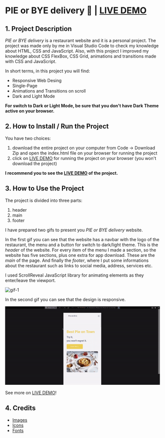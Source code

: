 # PIE or BYE delivery :pie: | [LIVE DEMO](https://rusdiana97.github.io/restaurant-website.github.io/)

## 1. Project Description

*PIE or BYE delivery* is a restaurant website and it is a personal project. The project was made only by me in Visual Studio Code to check my knowledge about HTML, CSS and JavaScript. Also, with this project I improved my knowledge about CSS FlexBox, CSS Grid, animations and transitions made with CSS and JavaScript.

In short terms, in this project you will find:

- Responsive Web Desing
- Single-Page
- Animations and Transitions on scroll 
- Dark and Light Mode 

**For switch to Dark or Light Mode, be sure that you don't have Dark Theme active on your browser.**

## 2. How to Install / Run the Project

You have two choices:
1. download the entire project on your computer from Code -> Download Zip and open the index.html file on your browser for running the project
2. click on [LIVE DEMO](https://rusdiana97.github.io/restaurant-website.github.io/) for running the project on your browser (you won't download the project)

**I recommend you to see the [LIVE DEMO](https://rusdiana97.github.io/restaurant-website.github.io/) of the project.**

## 3. How to Use the Project

The project is divided into three parts:
1. header
2. main
3. footer

I have prepared two gifs to present you *PIE or BYE delivery* website.

In the first gif you can see that the website has a navbar with the logo of the restaurant, the menu and a button for switch to dark/light theme. This is the *header* of the website. For every item of the menu I made a section, so the website has five sections, plus one extra for app download. These are the *main* of the page. And finally the *footer*, where I put some informations about the restaurant such as links to social media, address, services etc.

I used ScrollReveal JavaScript library for animating elements as they enter/leave the viewport.

![gif-1](gifs/PieOrBye-gif-1.gif)

In the second gif you can see that the design is responsive.

![gif-2](gifs/PieOrBye-gif-2.gif)

See more on [LIVE DEMO](https://rusdiana97.github.io/restaurant-website.github.io/)!

## 4. Credits

 - [Images](https://unsplash.com)
 - [Icons](https://fontawesome.com)
 - [Fonts](https://fonts.google.com)
